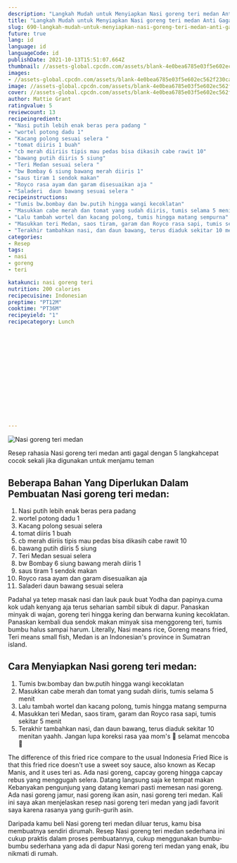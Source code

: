 ```yaml
---
description: "Langkah Mudah untuk Menyiapkan Nasi goreng teri medan Anti Gagal"
title: "Langkah Mudah untuk Menyiapkan Nasi goreng teri medan Anti Gagal"
slug: 690-langkah-mudah-untuk-menyiapkan-nasi-goreng-teri-medan-anti-gagal
future: true
lang: id
language: id
languageCode: id
publishDate: 2021-10-13T15:51:07.664Z 
thumbnail: //assets-global.cpcdn.com/assets/blank-4e0bea6785e03f5e602ec562f230caae08da540cada707380b4fe1bbebba43da.png
images:
- //assets-global.cpcdn.com/assets/blank-4e0bea6785e03f5e602ec562f230caae08da540cada707380b4fe1bbebba43da.png
image: //assets-global.cpcdn.com/assets/blank-4e0bea6785e03f5e602ec562f230caae08da540cada707380b4fe1bbebba43da.png
cover: //assets-global.cpcdn.com/assets/blank-4e0bea6785e03f5e602ec562f230caae08da540cada707380b4fe1bbebba43da.png
author: Mattie Grant
ratingvalue: 5
reviewcount: 13
recipeingredient:
- "Nasi putih lebih enak beras pera padang "
- "wortel potong dadu 1"
- "Kacang polong sesuai selera "
- "tomat diiris 1 buah"
- "cb merah diiriis tipis mau pedas bisa dikasih cabe rawit 10"
- "bawang putih diiris 5 siung"
- "Teri Medan sesuai selera "
- "bw Bombay 6 siung bawang merah diiris 1"
- "saus tiram 1 sendok makan"
- "Royco rasa ayam dan garam disesuaikan aja "
- "Saladeri  daun bawang sesuai selera "
recipeinstructions:
- "Tumis bw.bombay dan bw.putih hingga wangi kecoklatan"
- "Masukkan cabe merah dan tomat yang sudah diiris, tumis selama 5 menit"
- "Lalu tambah wortel dan kacang polong, tumis hingga matang sempurna"
- "Masukkan teri Medan, saos tiram, garam dan Royco rasa sapi, tumis sekitar 5 menit"
- "Terakhir tambahkan nasi, dan daun bawang, terus diaduk sekitar 10 menitan yaahh. Jangan lupa koreksi rasa yaa mom&#39;s 🥰 selamat mencoba 🥰"
categories:
- Resep
tags:
- nasi
- goreng
- teri

katakunci: nasi goreng teri 
nutrition: 200 calories
recipecuisine: Indonesian
preptime: "PT12M"
cooktime: "PT36M"
recipeyield: "1"
recipecategory: Lunch


     
    
    
    
    
    
    
    
    
    
    
      
    
---
```



![Nasi goreng teri medan](//assets-global.cpcdn.com/assets/blank-4e0bea6785e03f5e602ec562f230caae08da540cada707380b4fe1bbebba43da.png)

Resep rahasia Nasi goreng teri medan  anti gagal dengan 5 langkahcepat cocok sekali jika digunakan untuk menjamu teman

<!--inarticleads1-->

## Beberapa Bahan Yang Diperlukan Dalam Pembuatan Nasi goreng teri medan:

1. Nasi putih lebih enak beras pera padang 
1. wortel potong dadu 1
1. Kacang polong sesuai selera 
1. tomat diiris 1 buah
1. cb merah diiriis tipis mau pedas bisa dikasih cabe rawit 10
1. bawang putih diiris 5 siung
1. Teri Medan sesuai selera 
1. bw Bombay 6 siung bawang merah diiris 1
1. saus tiram 1 sendok makan
1. Royco rasa ayam dan garam disesuaikan aja 
1. Saladeri  daun bawang sesuai selera 

Padahal ya tetep masak nasi dan lauk pauk buat Yodha dan papinya.cuma kok udah kenyang aja terus seharian sambil sibuk di dapur. Panaskan minyak di wajan, goreng teri hingga kering dan berwarna kuning kecoklatan. Panaskan kembali dua sendok makan minyak sisa menggoreng teri, tumis bumbu halus sampai harum. Literally, Nasi means rice, Goreng means fried, Teri means small fish, Medan is an Indonesian&#39;s province in Sumatran island. 

<!--inarticleads2-->

## Cara Menyiapkan Nasi goreng teri medan:

1. Tumis bw.bombay dan bw.putih hingga wangi kecoklatan
1. Masukkan cabe merah dan tomat yang sudah diiris, tumis selama 5 menit
1. Lalu tambah wortel dan kacang polong, tumis hingga matang sempurna
1. Masukkan teri Medan, saos tiram, garam dan Royco rasa sapi, tumis sekitar 5 menit
1. Terakhir tambahkan nasi, dan daun bawang, terus diaduk sekitar 10 menitan yaahh. Jangan lupa koreksi rasa yaa mom&#39;s 🥰 selamat mencoba 🥰


The difference of this fried rice compare to the usual Indonesia Fried Rice is that this fried rice doesn&#39;t use a sweet soy sauce, also known as Kecap Manis, and it uses teri as. Ada nasi goreng, capcay goreng hingga capcay rebus yang menggugah selera. Datang langsung saja ke tempat makan Kebanyakan pengunjung yang datang kemari pasti memesan nasi goreng. Ada nasi goreng jamur, nasi goreng ikan asin, nasi goreng teri medan. Kali ini saya akan menjelaskan resep nasi goreng teri medan yang jadi favorit saya karena rasanya yang gurih-gurih asin. 

Daripada kamu beli  Nasi goreng teri medan  diluar terus, kamu  bisa membuatnya sendiri dirumah. Resep  Nasi goreng teri medan  sederhana ini cukup praktis dalam proses pembuatannya, cukup menggunakan bumbu-bumbu sederhana yang ada di dapur  Nasi goreng teri medan  yang enak, ibu nikmati di rumah.
